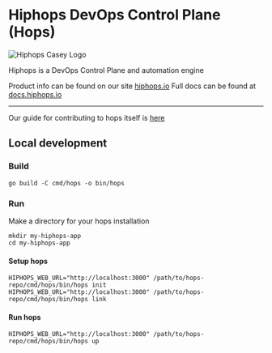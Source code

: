 # Hiphops DevOps Control Plane (Hops)

![Hiphops Casey Logo](assets/casey-full.png)

Hiphops is a DevOps Control Plane and automation engine

Product info can be found on our site [hiphops.io](https://www.hiphops.io)
Full docs can be found at [docs.hiphops.io](https://docs.hiphops.io)


---

Our guide for contributing to hops itself is [here](./docs/contributing.md)

## Local development

### Build

```
go build -C cmd/hops -o bin/hops
```

### Run

Make a directory for your hops installation

```
mkdir my-hiphops-app
cd my-hiphops-app
```

#### Setup hops

```
HIPHOPS_WEB_URL="http://localhost:3000" /path/to/hops-repo/cmd/hops/bin/hops init
HIPHOPS_WEB_URL="http://localhost:3000" /path/to/hops-repo/cmd/hops/bin/hops link
```

#### Run hops

```
HIPHOPS_WEB_URL="http://localhost:3000" /path/to/hops-repo/cmd/hops/bin/hops up
```
